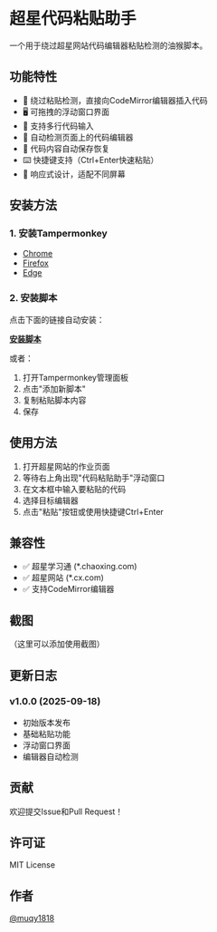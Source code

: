 # 超星代码粘贴助手

一个用于绕过超星网站代码编辑器粘贴检测的油猴脚本。

## 功能特性

- 🎯 绕过粘贴检测，直接向CodeMirror编辑器插入代码
- 🖥️ 可拖拽的浮动窗口界面
- 📝 支持多行代码输入
- 🔄 自动检测页面上的代码编辑器
- 💾 代码内容自动保存恢复
- ⌨️ 快捷键支持（Ctrl+Enter快速粘贴）
- 📱 响应式设计，适配不同屏幕

## 安装方法

### 1. 安装Tampermonkey
- [Chrome](https://chrome.google.com/webstore/detail/tampermonkey/dhdgffkkebhmkfjojejmpbldmpobfkfo)
- [Firefox](https://addons.mozilla.org/en-US/firefox/addon/tampermonkey/)
- [Edge](https://microsoftedge.microsoft.com/addons/detail/tampermonkey/iikmkjmpaadaobahmlepeloendndfphd)

### 2. 安装脚本
点击下面的链接自动安装：

**[安装脚本](https://raw.githubusercontent.com/muqy1818/chaoxing-paste-helper/main/chaoxing-paste-helper.user.js)**

或者：
1. 打开Tampermonkey管理面板
2. 点击"添加新脚本"
3. 复制粘贴脚本内容
4. 保存

## 使用方法

1. 打开超星网站的作业页面
2. 等待右上角出现"代码粘贴助手"浮动窗口
3. 在文本框中输入要粘贴的代码
4. 选择目标编辑器
5. 点击"粘贴"按钮或使用快捷键Ctrl+Enter

## 兼容性

- ✅ 超星学习通 (*.chaoxing.com)
- ✅ 超星网站 (*.cx.com)
- ✅ 支持CodeMirror编辑器

## 截图

（这里可以添加使用截图）

## 更新日志

### v1.0.0 (2025-09-18)
- 初始版本发布
- 基础粘贴功能
- 浮动窗口界面
- 编辑器自动检测

## 贡献

欢迎提交Issue和Pull Request！

## 许可证

MIT License

## 作者

[@muqy1818](https://github.com/muqy1818)